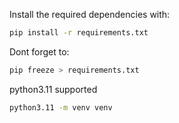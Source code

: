 Install the required dependencies with:

```bash
pip install -r requirements.txt
```

Dont forget to:

```bash
pip freeze > requirements.txt
```


python3.11 supported
```bash
python3.11 -m venv venv
```